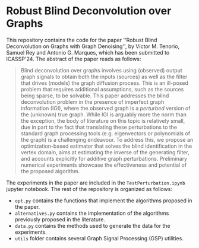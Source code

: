 # Robust Blind Deconvolution over Graphs

This repository contains the code for the paper ''Robust Blind Deconvolution on Graphs with Graph Denoising'', by Victor M. Tenorio, Samuel Rey and Antonio G. Marques, which has been submitted to ICASSP'24. The abstract of the paper reads as follows:

> Blind deconvolution over graphs involves using (observed) output graph signals to obtain both the inputs (sources) as well as the filter that drives (models) the graph diffusion process. This is an ill-posed problem that requires additional assumptions, such as the sources being sparse, to be solvable. This paper addresses the blind deconvolution problem in the presence of imperfect graph information (IGI), where the observed graph is a _perturbed_ version of the (unknown) true graph. While IGI is arguably more the norm than the exception, the body of literature on this topic is relatively small, due in part to the fact that translating these perturbations to the standard graph processing tools (e.g. eigenvectors or polynomials of the graph) is a challenging endeavour. To address this, we propose an optimization-based estimator that solves the blind identification in the vertex domain, aims at estimating the inverse of the generating filter, and accounts explicitly for additive graph perturbations. Preliminary numerical experiments showcase the effectiveness and potential of the proposed algorithm.


The experiments in the paper are included in the `TestPerturbation.ipynb` jupyter notebook. The rest of the repository is organized as follows:

- `opt.py` contains the functions that implement the algorithms proposed in the paper.
- `alternatives.py` contains the implementation of the algorithms previously proposed in the literature.
- `data.py` contains the methods used to generate the data for the experiments.
- `utils` folder contains several Graph Signal Processing (GSP) utilities.
